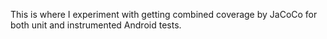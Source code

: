 This is where I experiment with getting combined coverage by JaCoCo for both unit and instrumented Android tests.
